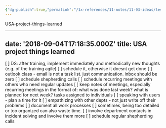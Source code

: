 ```yaml
---
{"dg-publish":true,"permalink":"/1x-references/11-notes/11-03-ideas/lessons-learned-from-1-year-in-usa/","title":"Lessons Learned from 1 year in USA","created":"2024-02-14T20:18:28.307+03:00","updated":"2024-02-14T20:18:28.307+03:00"}
---
```




USA-project-things-learned

---
date: '2018-09-04T17:18:35.000Z'
title: USA project things learned
---

[ ] DS: after training, implement immediately and methodically new thoughts (e.g. of the training agile)
[ ] schedule it, otherwise it doesnt get done
[ ] outlook class - email is not a task list. just communication. inbox should be zero
[ ] schedule shepherding calls
[ ] schedule recurring meetings with others who need regular updates
[ ] keep notes of meetings, especially recurring meetings in the format of: what was done last week? what is planned for next week? tasks assigned to individuals
[ ] speaking with users - plan a time for it
[ ] empathizing with other depts - not just write off their problems
[ ] document all work processes
[ ] sometimes, being too detailed or too organized can also waste time.
[ ] involve department contacts in incident solving and involve them more
[ ] schedule regular shepherding calls